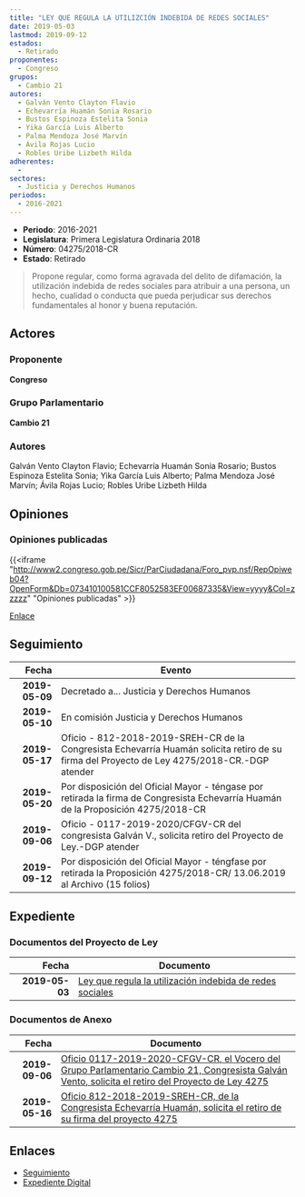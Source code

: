 ```yaml
---
title: "LEY QUE REGULA LA UTILIZCIÓN INDEBIDA DE REDES SOCIALES"
date: 2019-05-03
lastmod: 2019-09-12
estados: 
  - Retirado
proponentes: 
  - Congreso
grupos: 
  - Cambio 21
autores: 
  - Galván Vento Clayton Flavio
  - Echevarría Huamán Sonia Rosario
  - Bustos Espinoza Estelita Sonia
  - Yika García Luis Alberto
  - Palma Mendoza José Marvín
  - Ávila Rojas Lucio
  - Robles Uribe Lizbeth Hilda
adherentes: 
  - 
sectores: 
  - Justicia y Derechos Humanos
periodos: 
  - 2016-2021
---
```


- **Periodo**: 2016-2021
- **Legislatura**: Primera Legislatura Ordinaria 2018
- **Número**: 04275/2018-CR
- **Estado**: Retirado

> Propone regular, como forma agravada del delito de difamación, la utilización indebida de redes sociales para atribuir a una persona, un hecho, cualidad o conducta que pueda perjudicar sus derechos fundamentales al honor y buena reputación.


## Actores

### Proponente

**Congreso**

### Grupo Parlamentario

**Cambio 21**

### Autores

Galván Vento Clayton Flavio; Echevarría Huamán Sonia Rosario; Bustos Espinoza Estelita Sonia; Yika García Luis Alberto; Palma Mendoza José Marvín; Ávila Rojas Lucio; Robles Uribe Lizbeth Hilda


## Opiniones

### Opiniones publicadas

{{<iframe "http://www2.congreso.gob.pe/Sicr/ParCiudadana/Foro_pvp.nsf/RepOpiweb04?OpenForm&Db=073410100581CCF8052583EF00687335&View=yyyy&Col=zzzzz" "Opiniones publicadas" >}}

[Enlace](http://www2.congreso.gob.pe/Sicr/ParCiudadana/Foro_pvp.nsf/RepOpiweb04?OpenForm&Db=073410100581CCF8052583EF00687335&View=yyyy&Col=zzzzz)

## Seguimiento

| Fecha | Evento |
|------:|--------|
| **2019-05-09** | Decretado a... Justicia y Derechos Humanos|
| **2019-05-10** | En comisión Justicia y Derechos Humanos|
| **2019-05-17** | Oficio - 812-2018-2019-SREH-CR de la Congresista Echevarría Huamán solicita retiro de su firma del Proyecto de Ley 4275/2018-CR.-DGP atender|
| **2019-05-20** | Por disposición del Oficial Mayor - téngase por retirada la firma de Congresista Echevarría Huamán de la Proposición 4275/2018-CR|
| **2019-09-06** | Oficio - 0117-2019-2020/CFGV-CR del congresista Galván V., solicita retiro del Proyecto de Ley.-DGP atender|
| **2019-09-12** | Por disposición del Oficial Mayor - téngfase por retirada la Proposición 4275/2018-CR/ 13.06.2019 al Archivo (15 folios)|


## Expediente


### Documentos del Proyecto de Ley

| Fecha | Documento |
|------:|--------|
| **2019-05-03** | [Ley que regula la utilización indebida de redes sociales](http://www.leyes.congreso.gob.pe/Documentos/2016_2021/Proyectos_de_Ley_y_de_Resoluciones_Legislativas/PL0427520190503..pdf) |

### Documentos de Anexo

| Fecha | Documento |
|------:|--------|
| **2019-09-06** | [Oficio 0117-2019-2020-CFGV-CR, el Vocero del Grupo Parlamentario Cambio 21, Congresista Galván Vento, solicita el retiro del Proyecto de Ley 4275](http://www.leyes.congreso.gob.pe/Documentos/2016_2021/Retiro_de_Proyecto/OFICIO-0117-2019-2020-CFGV-CR.pdf) |
| **2019-05-16** | [Oficio 812-2018-2019-SREH-CR, de la Congresista Echevarría Huamán, solicita el retiro de su firma del proyecto 4275](http://www.leyes.congreso.gob.pe/Documentos/2016_2021/Retiro_de_Firmas/Proyectos/OFICIO-812-2018-2019-SREH-CR.pdf) |

## Enlaces 

- [Seguimiento](http://www2.congreso.gob.pe/Sicr/TraDocEstProc/CLProLey2016.nsf/f7fff46988ca05b1052578e100829cc7/7e861fd91702ae7d052583ef00624003?OpenDocument)
- [Expediente Digital](http://www2.congreso.gob.pe/Sicr/TraDocEstProc/CLProLey2016.nsf/f7fff46988ca05b1052578e100829cc7/7e861fd91702ae7d052583ef00624003?OpenDocument&Click=05257FB7005EB655.eb71d0cf91d8294e05256cdf006b5706/$Body/0.1C6C)

